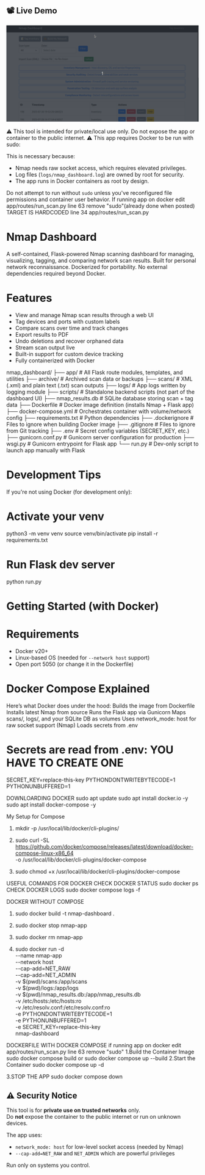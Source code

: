 ## 📽️ Live Demo
![Dashboard Demo](dashboard.gif)

⚠️ This tool is intended for private/local use only. Do not expose the app or container to the public internet.
⚠️ This app requires Docker to be run with sudo:

This is necessary because:
- Nmap needs raw socket access, which requires elevated privileges.
- Log files (`logs/nmap_dashboard.log`) are owned by root for security.
- The app runs in Docker containers as root by design.

Do not attempt to run without `sudo` unless you've reconfigured file permissions and container user behavior. 
If running app on docker edit app/routes/run_scan.py line 63 remove "sudo"(already done when posted)
TARGET IS HARDCODED line 34 app/routes/run_scan.py


# Nmap Dashboard
A self-contained, Flask-powered Nmap scanning dashboard for managing, visualizing, tagging, and comparing network scan results.
Built for personal network reconnaissance. Dockerized for portability. No external dependencies required beyond Docker.

# Features
- View and manage Nmap scan results through a web UI
- Tag devices and ports with custom labels
- Compare scans over time and track changes
- Export results to PDF
- Undo deletions and recover orphaned data
- Stream scan output live
- Built-in support for custom device tracking
- Fully containerized with Docker

nmap_dashboard/
├── app/ # All Flask route modules, templates, and utilities
├── archive/ # Archived scan data or backups
├── scans/ # XML (.xml) and plain text (.txt) scan outputs
├── logs/ # App logs written by logging module
├── scripts/ # Standalone backend scripts (not part of the dashboard UI)
├── nmap_results.db # SQLite database storing scan + tag data
├── Dockerfile # Docker image definition (installs Nmap + Flask app)
├── docker-compose.yml # Orchestrates container with volume/network config
├── requirements.txt # Python dependencies
├── .dockerignore # Files to ignore when building Docker image
├── .gitignore # Files to ignore from Git tracking
├── .env # Secret config variables (SECRET_KEY, etc.)
├── gunicorn.conf.py # Gunicorn server configuration for production
├── wsgi.py # Gunicorn entrypoint for Flask app
└── run.py # Dev-only script to launch app manually with Flask


# Development Tips
If you're not using Docker (for development only):
# Activate your venv
python3 -m venv venv
source venv/bin/activate
pip install -r requirements.txt
# Run Flask dev server
python run.py


# Getting Started (with Docker)
# Requirements
- Docker v20+
- Linux-based OS (needed for `--network host` support)
- Open port 5050 (or change it in the Dockerfile)


# Docker Compose Explained
Here’s what Docker does under the hood:
Builds the image from Dockerfile
Installs latest Nmap from source
Runs the Flask app via Gunicorn
Maps scans/, logs/, and your SQLite DB as volumes
Uses network_mode: host for raw socket support (Nmap)
Loads secrets from .env

# Secrets are read from .env: YOU HAVE TO CREATE ONE
SECRET_KEY=replace-this-key
PYTHONDONTWRITEBYTECODE=1
PYTHONUNBUFFERED=1

DOWNLOARDING DOCKER
sudo apt update
sudo apt install docker.io -y
sudo apt install docker-compose -y

My Setup for Compose 
1.  mkdir -p /usr/local/lib/docker/cli-plugins/

2.  sudo curl -SL https://github.com/docker/compose/releases/latest/download/docker-compose-linux-x86_64 \
  -o /usr/local/lib/docker/cli-plugins/docker-compose 

3.  sudo chmod +x /usr/local/lib/docker/cli-plugins/docker-compose

USEFUL COMANDS FOR DOCKER
CHECK DOCKER STATUS sudo docker ps
CHECK DOCKER LOGS sudo docker compose logs -f


DOCKER WITHOUT COMPOSE
1. sudo docker build -t nmap-dashboard .

2. sudo docker stop nmap-app

3. sudo docker rm nmap-app

4. sudo docker run -d \
  --name nmap-app \
  --network host \
  --cap-add=NET_RAW \
  --cap-add=NET_ADMIN \
  -v $(pwd)/scans:/app/scans \
  -v $(pwd)/logs:/app/logs \
  -v $(pwd)/nmap_results.db:/app/nmap_results.db \
  -v /etc/hosts:/etc/hosts:ro \
  -v /etc/resolv.conf:/etc/resolv.conf:ro \
  -e PYTHONDONTWRITEBYTECODE=1 \
  -e PYTHONUNBUFFERED=1 \
  -e SECRET_KEY=replace-this-key \
  nmap-dashboard


DOCKERFILE WITH DOCKER COMPOSE
if running app on docker edit app/routes/run_scan.py line 63 remove "sudo"
1.Build the Container Image
sudo docker compose build
or
sudo docker compose up --build
2.Start the Container
sudo docker compose up -d

3.STOP THE APP
sudo docker compose down



## ⚠️ Security Notice

This tool is for **private use on trusted networks** only.  
Do **not** expose the container to the public internet or run on unknown devices.

The app uses:
- `network_mode: host` for low-level socket access (needed by Nmap)
- `--cap-add=NET_RAW` and `NET_ADMIN` which are powerful privileges

Run only on systems you control.

